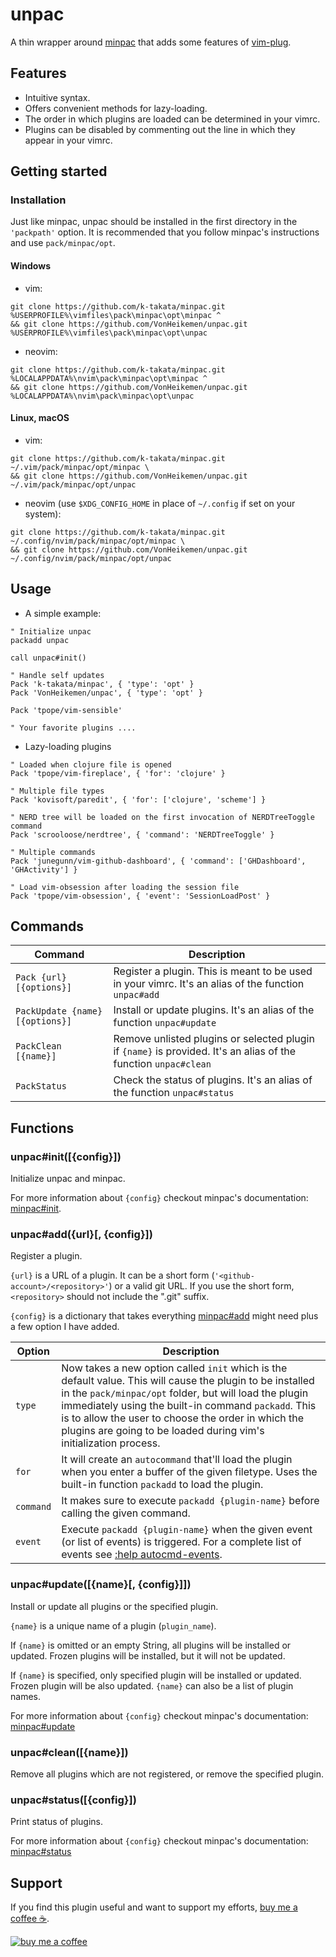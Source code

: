 # unpac

A thin wrapper around [minpac](https://github.com/k-takata/minpac) that adds some features of [vim-plug](https://github.com/junegunn/vim-plug/).

## Features

* Intuitive syntax.
* Offers convenient methods for lazy-loading.
* The order in which plugins are loaded can be determined in your vimrc.
* Plugins can be disabled by commenting out the line in which they appear in your vimrc.

## Getting started

### Installation

Just like minpac, unpac should be installed in the first directory in the `'packpath'` option. It is recommended that you follow minpac's instructions and use `pack/minpac/opt`.

#### Windows

* vim:

```
git clone https://github.com/k-takata/minpac.git %USERPROFILE%\vimfiles\pack\minpac\opt\minpac ^
&& git clone https://github.com/VonHeikemen/unpac.git %USERPROFILE%\vimfiles\pack\minpac\opt\unpac
```

* neovim:

```
git clone https://github.com/k-takata/minpac.git %LOCALAPPDATA%\nvim\pack\minpac\opt\minpac ^
&& git clone https://github.com/VonHeikemen/unpac.git %LOCALAPPDATA%\nvim\pack\minpac\opt\unpac
```

#### Linux, macOS

* vim:

```
git clone https://github.com/k-takata/minpac.git ~/.vim/pack/minpac/opt/minpac \
&& git clone https://github.com/VonHeikemen/unpac.git ~/.vim/pack/minpac/opt/unpac
```

* neovim  (use `$XDG_CONFIG_HOME` in place of `~/.config` if set on your system): 

```
git clone https://github.com/k-takata/minpac.git ~/.config/nvim/pack/minpac/opt/minpac \
&& git clone https://github.com/VonHeikemen/unpac.git ~/.config/nvim/pack/minpac/opt/unpac
```

## Usage

* A simple example:

```vim
" Initialize unpac
packadd unpac

call unpac#init()

" Handle self updates
Pack 'k-takata/minpac', { 'type': 'opt' }
Pack 'VonHeikemen/unpac', { 'type': 'opt' }

Pack 'tpope/vim-sensible'

" Your favorite plugins ....
```

* Lazy-loading plugins

```vim
" Loaded when clojure file is opened
Pack 'tpope/vim-fireplace', { 'for': 'clojure' }

" Multiple file types
Pack 'kovisoft/paredit', { 'for': ['clojure', 'scheme'] }

" NERD tree will be loaded on the first invocation of NERDTreeToggle command
Pack 'scrooloose/nerdtree', { 'command': 'NERDTreeToggle' }

" Multiple commands
Pack 'junegunn/vim-github-dashboard', { 'command': ['GHDashboard', 'GHActivity'] }

" Load vim-obsession after loading the session file
Pack 'tpope/vim-obsession', { 'event': 'SessionLoadPost' }
```

## Commands

| **Command** | **Description** |
| --- | --- |
| `Pack {url} [{options}]` | Register a plugin. This is meant to be used in your vimrc. It's an alias of the function `unpac#add` |
| `PackUpdate {name} [{options}]` | Install or update plugins. It's an alias of the function `unpac#update` |
| `PackClean [{name}]` | Remove unlisted plugins or selected plugin if `{name}` is provided. It's an alias of the function `unpac#clean`|
| `PackStatus` | Check the status of plugins. It's an alias of the function `unpac#status` |

## Functions

### unpac#init([{config}])

Initialize unpac and minpac. 

For more information about `{config}` checkout minpac's documentation: [minpac#init](https://github.com/k-takata/minpac#minpacinitconfig).

### unpac#add({url}[, {config}])

Register a plugin.

`{url}` is a URL of a plugin. It can be a short form (`'<github-account>/<repository>'`) or a valid git URL. If you use the short form, `<repository>` should not include the ".git" suffix.

`{config}` is a dictionary that takes everything [minpac#add](https://github.com/k-takata/minpac#minpacaddurl-config) might need plus a few option I have added.

| **Option**  | **Description** |
| --- | --- |
| `type` | Now takes a new option called `init` which is the default value. This will cause the plugin to be installed in the `pack/minpac/opt` folder, but will load the plugin immediately using the built-in command `packadd`. This is to allow the user to choose the order in which the plugins are going to be loaded during vim's initialization process. |
| `for` | It will create an `autocommand` that'll load the plugin when you enter a buffer of the given filetype. Uses the built-in function `packadd` to load the plugin. |
| `command` | It makes sure to execute `packadd {plugin-name}` before calling the given command. |
| `event` | Execute `packadd {plugin-name}` when the given event (or list of events) is triggered. For a complete list of events see [:help autocmd-events](https://vimhelp.org/autocmd.txt.html#autocmd-events). |

### unpac#update([{name}[, {config}]])

Install or update all plugins or the specified plugin.

`{name}` is a unique name of a plugin (`plugin_name`).

If `{name}` is omitted or an empty String, all plugins will be installed or updated. Frozen plugins will be installed, but it will not be updated.

If `{name}` is specified, only specified plugin will be installed or updated. Frozen plugin will be also updated.
`{name}` can also be a list of plugin names.

For more information about `{config}` checkout minpac's documentation: [minpac#update](https://github.com/k-takata/minpac#minpacupdatename-config)

### unpac#clean([{name}])

Remove all plugins which are not registered, or remove the specified plugin.

### unpac#status([{config}])

Print status of plugins.

For more information about `{config}` checkout minpac's documentation: [minpac#status](https://github.com/k-takata/minpac#minpacstatusconfig)

## Support

If you find this plugin useful and want to support my efforts, [buy me a coffee ☕](https://www.buymeacoffee.com/vonheikemen).

[![buy me a coffee](https://res.cloudinary.com/vonheikemen/image/upload/v1618466522/buy-me-coffee_ah0uzh.png)](https://www.buymeacoffee.com/vonheikemen)


